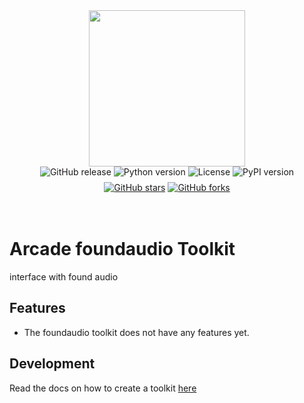 <div style="display: flex; justify-content: center; align-items: center;">
  <img
    src="https://docs.arcade.dev/images/logo/arcade-logo.png"
    style="width: 250px;"
  >
</div>

<div style="display: flex; justify-content: center; align-items: center; margin-bottom: 8px;">
  <img src="https://img.shields.io/github/v/release/rsmets/foundaudio" alt="GitHub release" style="margin: 0 2px;">
  <img src="https://img.shields.io/badge/python-3.10+-blue.svg" alt="Python version" style="margin: 0 2px;">
  <img src="https://img.shields.io/badge/license-MIT-green.svg" alt="License" style="margin: 0 2px;">
  <img src="https://img.shields.io/pypi/v/foundaudio" alt="PyPI version" style="margin: 0 2px;">
</div>
<div style="display: flex; justify-content: center; align-items: center;">
  <a href="https://github.com/rsmets/foundaudio" target="_blank">
    <img src="https://img.shields.io/github/stars/rsmets/foundaudio" alt="GitHub stars" style="margin: 0 2px;">
  </a>
  <a href="https://github.com/rsmets/foundaudio/fork" target="_blank">
    <img src="https://img.shields.io/github/forks/rsmets/foundaudio" alt="GitHub forks" style="margin: 0 2px;">
  </a>
</div>


<br>
<br>

# Arcade foundaudio Toolkit
interface with found audio
## Features

- The foundaudio toolkit does not have any features yet.

## Development

Read the docs on how to create a toolkit [here](https://docs.arcade.dev/home/build-tools/create-a-toolkit)